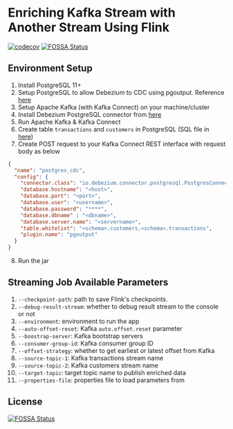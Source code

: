 # Enriching Kafka Stream with Another Stream Using Flink

[![codecov](https://codecov.io/gh/ramottamado/postgres-cdc-flink/branch/main/graph/badge.svg?token=ZVUN5AP7WA)](https://codecov.io/gh/ramottamado/postgres-cdc-flink)
[![FOSSA Status](https://app.fossa.com/api/projects/git%2Bgithub.com%2Framottamado%2Fpostgres-cdc-flink.svg?type=shield)](https://app.fossa.com/projects/git%2Bgithub.com%2Framottamado%2Fpostgres-cdc-flink?ref=badge_shield)

## Environment Setup
1. Install PostgreSQL 11+
2. Setup PostgreSQL to allow Debezium to CDC using pgoutput. Reference [here](https://debezium.io/documentation/reference/1.1/connectors/postgresql.html)
3. Setup Apache Kafka (with Kafka Connect) on your machine/cluster
4. Install Debezium PostgreSQL connector from [here](https://debezium.io/documentation/reference/install.html)
5. Run Apache Kafka & Kafka Connect
6. Create table `transactions` and `customers` in PostgreSQL (SQL file in [here](sql/tables.sql))
7. Create POST request to your Kafka Connect REST interface with request body as below
```json
{
  "name": "postgres_cdc",
  "config": {
    "connector.class": "io.debezium.connector.postgresql.PostgresConnector",
    "database.hostname": "<host>",
    "database.port": "<port>",
    "database.user": "<username>",
    "database.password": "****",
    "database.dbname" : "<dbname>",
    "database.server.name": "<servername>",
    "table.whitelist": "<schema>.customers,<schema>.transactions",
    "plugin.name": "pgoutput"
  }
}
```
8. Run the jar

## Streaming Job Available Parameters
1. `--checkpoint-path`: path to save Flink's checkpoints.
2. `--debug-result-stream`: whether to debug result stream to the console or not
3. `--environment`: environment to run the app
4. `--auto-offset-reset`: Kafka `auto.offset.reset` parameter
5. `--boostrap-server`: Kafka bootstrap servers
6. `--consumer-group-id`: Kafka consumer group ID
7. `--offset-strategy`: whether to get earliest or latest offset from Kafka
8. `--source-topic-1`: Kafka transactions stream name
9. `--source-topic-2`: Kafka customers stream name
10. `--target-topic`: target topic name to publish enriched data
11. `--properties-file`: properties file to load parameters from

## License
[![FOSSA Status](https://app.fossa.com/api/projects/git%2Bgithub.com%2Framottamado%2Fpostgres-cdc-flink.svg?type=large)](https://app.fossa.com/projects/git%2Bgithub.com%2Framottamado%2Fpostgres-cdc-flink?ref=badge_large)